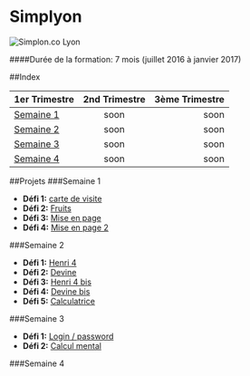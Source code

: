 # Simplyon
![Simplon.co Lyon](http://lyon.simplon.co/wp-content/uploads/2015/08/142326-Simplon-logo-simplon.lyon-polygone-300x229.jpg)

####Durée de la formation:
7 mois (juillet 2016 à janvier 2017)

##Index

| 1er Trimestre       | 2nd Trimestre           | 3ème Trimestre  |
| ------------- |:-------------:| -----:|
| [Semaine 1](#semaine-1)      | soon | soon |
| [Semaine 2](#semaine-2)     | soon      |   soon |
| [Semaine 3](#semaine-3) |  soon      |    soon |
| [Semaine 4](#semaine-4)      | soon | soon |


##Projets
###Semaine 1 <a id="semaine-1"></a>
* **Défi 1:** [carte de visite](https://github.com/myrNG/Simplyon/tree/master/_carte-visite)
* **Défi 2:** [Fruits](https://github.com/myrNG/Simplyon/tree/master/_fruits)
* **Défi 3:** [Mise en page](https://github.com/myrNG/Simplyon/tree/master/_defi3)
* **Défi 4:** [Mise en page 2](https://github.com/myrNG/Simplyon/tree/master/_defi4)

###Semaine 2 <a id="semaine-2"></a>
* **Défi 1:** [Henri 4](https://github.com/simplyon2/exemples/blob/master/4-intro-js/chevalblanc-suite.html)
* **Défi 2:** [Devine](https://github.com/myrNG/Simplyon/blob/master/Semaine2/js/devine.html)
* **Défi 3:** [Henri 4 bis](https://github.com/myrNG/Simplyon/blob/master/Semaine2/js/henri4bis.html)
* **Défi 4:** [Devine bis](https://github.com/myrNG/Simplyon/blob/master/Semaine2/js/random.html)
* **Défi 5:** [Calculatrice](https://github.com/myrNG/Simplyon/blob/master/Semaine2/js/calculatrice.html)



###Semaine 3 <a id="semaine-3"></a>
* **Défi 1:** [Login / password]()
* **Défi 2:** [Calcul mental]()

###Semaine 4 <a id="semaine-4"></a>
